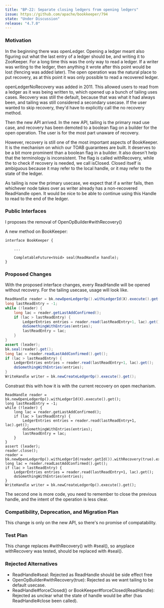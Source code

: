 ```yaml
---
title: "BP-22: Separate closing ledgers from opening ledgers"
issue: https://github.com/apache/bookkeeper/794
state: "Under Discussion"
release: "4.7.0"
---
```


### Motivation

In the beginning there was openLedger. Opening a ledger meant also figuring out what the last entry of a ledger should be, and writing it to ZooKeeper. For a long time this was the only way to read a ledger. If a writer was writing to the ledger, then anything it wrote after this point would be lost (fencing was added later). The open operation was the natural place to put recovery, as at this point it was only possible to read a recovered ledger.

openLedgerNoRecovery was added in 2011. This allowed users to read from a ledger as it was being written to, which opened up a bunch of tailing uses cases. Recovery was still the default, because that was what it had always been, and tailing was still considered a secondary usecase. If the user wanted to skip recovery, they'd have to explicitly call the no recovery method.

Then the new API arrived. In the new API, tailing is the primary read use case, and recovery has been demoted to a boolean flag on a builder for the open operation. The user is for the most part unaware of recovery.

However, recovery is still one of the most important aspects of BookKeeper. It is the mechanism on which our TOAB guarantees are built. It deserves to be a bit more prominent than a boolean flag in a builder. It also doesn't help that the terminology is inconsistent. The flag is called withRecovery, while the to check if recovery is needed, we call isClosed. Closed itself is ambiguous because it may refer to the local handle, or it may refer to the state of the ledger.

As tailing is now the primary usecase, we expect that if a writer fails, then whichever node takes over as writer already has a non-recovered ReadHandle open. It would be nice to be able to continue using this Handle to read to the end of the ledger.

### Public Interfaces

I proposes the removal of OpenOpBuilder#withRecovery()

A new method on BookKeeper:
```
interface BookKeeper {

    ...

    CompletableFuture<Void> seal(ReadHandle handle);
}
```

### Proposed Changes

With the proposed interface changes, every ReadHandle will be opened without recovery. For the tailing usecase, usage will look like.

```java
ReadHandle reader = bk.newOpenLedgerOp().withLedgerId(X).execute().get();
long lastReadEntry = -1;
while (!leader) {
    long lac = reader.getLastAddConfirmed();
    if (lac > lastReadEntry) {
        LedgerEntries entries = reader.read(lastReadEntry+1, lac).get();
        doSomethingWithEntries(entries);
        lastReadEntry = lac;
    }
}
assert (leader);
bk.seal(reader).get();
long lac = reader.readLastAddConfirmed().get();
if (lac > lastReadEntry) {
    LedgerEntries entries = reader.read(lastReadEntry+1, lac).get();
    doSomethingWithEntries(entries);
}
WriteHandle writer = bk.newCreateLedgerOp().execute().get();
```

Constrast this with how it is with the current recovery on open mechanism.

```
ReadHandle reader = bk.newOpenLedgerOp().withLedgerId(X).execute().get();
long lastReadEntry = -1;
while (!leader) {
    long lac = reader.getLastAddConfirmed();
    if (lac > lastReadEntry) {
        LedgerEntries entries = reader.read(lastReadEntry+1, lac).get();
        doSomethingWithEntries(entries);
        lastReadEntry = lac;
    }
}
assert (leader);
reader.close();
reader = bk.newOpenLedgerOp().withLedgerId(reader.getId()).withRecovery(true).execute.get();
long lac = reader.readLastAddConfirmed().get();
if (lac > lastReadEntry) {
    LedgerEntries entries = reader.read(lastReadEntry+1, lac).get();
    doSomethingWithEntries(entries);
}
WriteHandle writer = bk.newCreateLedgerOp().execute().get();
```

The second one is more code, you need to remember to close the previous handle, and the intent of the operation is less clear.

### Compatibility, Deprecation, and Migration Plan

This change is only on the new API, so there's no promise of compatability.

### Test Plan

This change replaces #withRecovery() with #seal(), so anyplace withRecovery was tested, should be replaced with #seal().

### Rejected Alternatives

- ReadHandle#seal: Rejected as ReadHandle should be side effect free
- OpenOpBuilder#withRecovery(true): Rejected as we want tailing to be default usecase.
- ReadHandle#forceClosed() or BookKeeper#forceClosed(ReadHandle): Rejected as unclear what the state of handle would be after (has ReadHandle#close been called).
